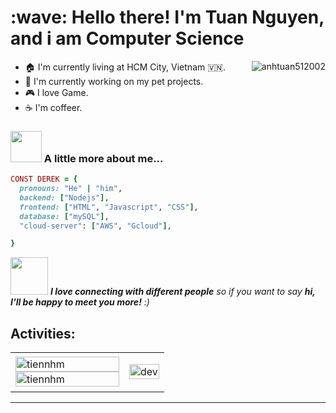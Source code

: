 <h1 align="left" id="macropower-title">:wave: Hello there! I'm Tuan Nguyen, and i am Computer Science</h1>
<p align="left">
</p>

<a href="#anhtuan512002-title">
  <img src="https://github-readme-stats.vercel.app/api?username=anhtuan512002&show_icons=true" alt="anhtuan512002" align="right" />
</a>

- :house: I'm currently living at HCM City, Vietnam 🇻🇳.
- :dart: I'm currently working on my pet projects.
- :video_game: I love Game.
- :coffee: I'm coffeer.

### <img src="https://media.giphy.com/media/VgCDAzcKvsR6OM0uWg/giphy.gif" width="50"> A little more about me...  

```ruby
CONST DEREK = {
  pronouns: "He" | "him",
  backend: ["Nodejs"],
  frontend: ["HTML", "Javascript", "CSS"],
  database: ["mySQL"],
  "cloud-server": ["AWS", "Gcloud"],

}
```

<img src="https://media.giphy.com/media/LnQjpWaON8nhr21vNW/giphy.gif" width="60"> <em><b>I love connecting with different people</b> so if you want to say <b>hi, I'll be happy to meet you more!</b> :)</em>
## Activities:

<table style="width:100%;">
  <tr>
    <td>
      <img src="https://github-readme-stats.vercel.app/api/top-langs/?username=phucnt2002&bg_color=FFFFFF00&text_color=179fa3&layout=compact&hide=CSS&langs_count=10&custom_title=Top%20programing%20languages%20%20used" alt="tiennhm" width="100%"/>
      <img src="https://github-readme-stats.vercel.app/api?username=phucnt2002&bg_color=FFFFFF00&text_color=179fa3&show_icons=true&count_private=true&include_all_commits=true&custom_title=Activities%20on%20Github" alt="tiennhm" width="100%"/>
    </td>
    <td>
      <p align="center"> 
        <img src="https://cdn.dribbble.com/users/1059583/screenshots/4171367/coding-freak.gif" alt="dev" width="100%"/>
      </p>
    </td>
  </tr>
</table>

---
